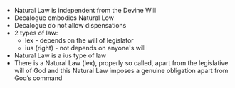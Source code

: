 - Natural Law is independent from the Devine Will
- Decalogue embodies Natural Low
- Decalogue do not allow dispensations
- 2 types of law:
    - lex - depends on the will of legislator
    - ius (right) - not depends on anyone's will
- Natural Law is a ius type of law
- There is a Natural Law (lex), properly so called, apart from the legislative will of God and this Natural Law imposes a genuine obligation apart from God’s command